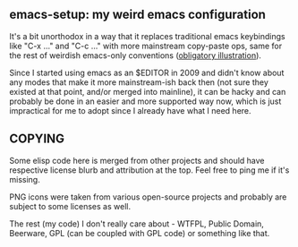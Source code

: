 emacs-setup: my weird emacs configuration
--------------------

It's a bit unorthodox in a way that it replaces traditional emacs keybindings
like "C-x ..." and "C-c ..." with more mainstream copy-paste ops, same for the
rest of weirdish emacs-only conventions
([obligatory illustration](https://c2.staticflickr.com/6/5012/5538744965_ff1e6f650d_z.jpg)).

Since I started using emacs as an $EDITOR in 2009 and didn't know about any
modes that make it more mainstream-ish back then (not sure they existed at that
point, and/or merged into mainline), it can be hacky and can probably be done in
an easier and more supported way now, which is just impractical for me to adopt
since I already have what I need here.


COPYING
--------------------

Some elisp code here is merged from other projects and should have respective
license blurb and attribution at the top. Feel free to ping me if it's missing.

PNG icons were taken from various open-source projects and probably are subject
to some licenses as well.

The rest (my code) I don't really care about - WTFPL, Public Domain, Beerware,
GPL (can be coupled with GPL code) or something like that.
